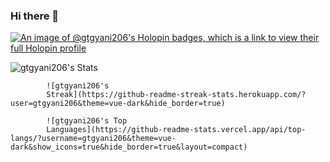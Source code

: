 ### Hi there 👋

[![An image of @gtgyani206's Holopin badges, which is a link to view their full Holopin profile](https://holopin.me/gtgyani206)](https://holopin.io/@gtgyani206)

![gtgyani206's
            Stats](https://github-readme-stats.vercel.app/api?username=gtgyani206&theme=vue-dark&show_icons=true&hide_border=true&count_private=true)

            ![gtgyani206's
            Streak](https://github-readme-streak-stats.herokuapp.com/?user=gtgyani206&theme=vue-dark&hide_border=true)

            ![gtgyani206's Top
            Languages](https://github-readme-stats.vercel.app/api/top-langs/?username=gtgyani206&theme=vue-dark&show_icons=true&hide_border=true&layout=compact)
<!--
**GTgyani206/GTgyani206** is a ✨ _special_ ✨ repository because its `README.md` (this file) appears on your GitHub profile.

Here are some ideas to get you started:

- 🔭 I’m currently working on ...
- 🌱 I’m currently learning ...
- 👯 I’m looking to collaborate on ...
- 🤔 I’m looking for help with ...
- 💬 Ask me about ...
- 📫 How to reach me: ...
- 😄 Pronouns: ...
- ⚡ Fun fact: ...
-->
